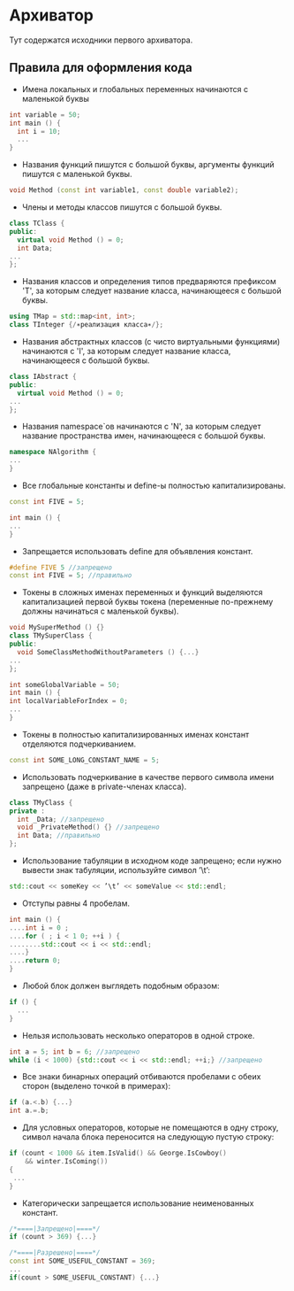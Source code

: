 # Архиватор
Тут содержатся исходники первого архиватора.

## Правила для оформления кода 
- Имена локальных и глобальных переменных начинаются с маленькой буквы
```C++
int variable = 50;
int main () {
  int i = 10;
  ...
}
```

- Названия функций пишутся с большой буквы, аргументы функций пишутся с маленькой буквы.
```C++
void Method (const int variable1, const double variable2);
``` 

- Члены и методы классов пишутся с большой буквы.
```C++
class TClass {
public:
  virtual void Method () = 0;
  int Data;
...
};
```

- Названия классов и определения типов предваряются префиксом 'T', за которым следует название класса, начинающееся с большой буквы. 
```C++
using TMap = std::map<int, int>;
class TInteger {/∗реализация класса∗/};
```

- Названия абстрактных классов (с чисто виртуальными функциями) начинаются с 'I', за которым следует название класса, начинающееся с большой буквы.
```C++
class IAbstract {
public:
  virtual void Method () = 0;
...
};
```

- Названия namespace`ов начинаются с 'N', за которым следует название пространства имен, начинающееся с большой буквы.
```C++
namespace NAlgorithm {
...
}
```

- Все глобальные константы и define-ы полностью капитализированы.
```C++
const int FIVE = 5;

int main () {
...
}
```

- Запрещается использовать define для объявления констант.
```C++
#define FIVE 5 //запрещено
const int FIVE = 5; //правильно
```

- Токены в сложных именах переменных и функций выделяются капитализацией первой буквы токена (переменные по-прежнему должны начинаться с маленькой буквы).
```C++
void MySuperMethod () {}
class TMySuperClass {
public:
  void SomeClassMethodWithoutParameters () {...}
...
};

int someGlobalVariable = 50;
int main () {
int localVariableForIndex = 0;
...
}
```

- Токены в полностью капитализированных именах констант отделяются подчеркиванием.
```C++
const int SOME_LONG_CONSTANT_NAME = 5;
```

- Использовать подчеркивание в качестве первого символа имени запрещено (даже в private-членах класса).
```C++
class TMyClass {
private :
  int _Data; //запрещено
  void _PrivateMethod() {} //запрещено
  int Data; //правильно
};
```

- Использование табуляции в исходном коде запрещено; если нужно вывести знак
табуляции, используйте символ ’\t’:
```C++
std::cout << someKey << ’\t’ << someValue << std::endl;
```

- Отступы равны 4 пробелам.
```C++
int main () {
....int i = 0 ;
....for ( ; i < 1 0; ++i ) {
........std::cout << i << std::endl;
....}
....return 0;
}
```

- Любой блок должен выглядеть подобным образом:
```C++
if () {
  ...
}
```

- Нельзя использовать несколько операторов в одной строке.
```C++
int a = 5; int b = 6; //запрещено
while (i < 1000) {std::cout << i << std::endl; ++i;} //запрещено
```

- Все знаки бинарных операций отбиваются пробелами с обеих сторон (выделено
точкой в примерах):
```C++
if (a.<.b) {...}
int a.=.b;
```

- Для условных операторов, которые не помещаются в одну строку, символ начала
блока переносится на следующую пустую строку:
```C++
if (count < 1000 && item.IsValid() && George.IsCowboy()
    && winter.IsComing())
{
 ...
}
```

- Категорически запрещается использование неименованных констант.
```C++
/*====|Запрещено|====*/
if (count > 369) {...}

/*====|Разрешено|====*/
const int SOME_USEFUL_CONSTANT = 369;
...
if(count > SOME_USEFUL_CONSTANT) {...}
```
